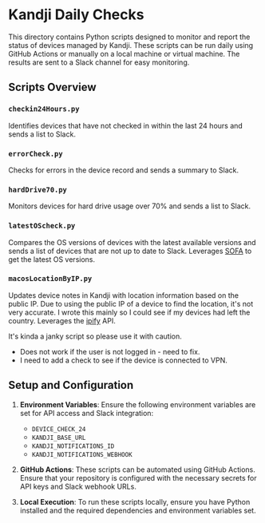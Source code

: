 # Kandji Daily Checks

This directory contains Python scripts designed to monitor and report the status of devices managed by Kandji. These scripts can be run daily using GitHub Actions or manually on a local machine or virtual machine. The results are sent to a Slack channel for easy monitoring.

## Scripts Overview

### `checkin24Hours.py`
Identifies devices that have not checked in within the last 24 hours and sends a list to Slack.

### `errorCheck.py`
Checks for errors in the device record and sends a summary to Slack.

### `hardDrive70.py`
Monitors devices for hard drive usage over 70% and sends a list to Slack.

### `latestOScheck.py`
Compares the OS versions of devices with the latest available versions and sends a list of devices that are not up to date to Slack. Leverages [SOFA](https://sofa.macadmins.io/) to get the latest OS versions.

### `macosLocationByIP.py`
Updates device notes in Kandji with location information based on the public IP. Due to using the public IP of a device to find the location, it's not very accurate. I wrote this mainly so I could see if my devices had left the country. Leverages the [ipify](https://www.ipify.org/) API.

It's kinda a janky script so please use it with caution.
- Does not work if the user is not logged in - need to fix.
- I need to add a check to see if the device is connected to VPN.

## Setup and Configuration

1. **Environment Variables**: Ensure the following environment variables are set for API access and Slack integration:
   - `DEVICE_CHECK_24`
   - `KANDJI_BASE_URL`
   - `KANDJI_NOTIFICATIONS_ID`
   - `KANDJI_NOTIFICATIONS_WEBHOOK`

2. **GitHub Actions**: These scripts can be automated using GitHub Actions. Ensure that your repository is configured with the necessary secrets for API keys and Slack webhook URLs.

3. **Local Execution**: To run these scripts locally, ensure you have Python installed and the required dependencies and environment variables set.
